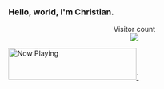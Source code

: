 ### Hello, world, I'm Christian.

<p align="center"> 
  Visitor count<br>
  <img src="https://profile-counter.glitch.me/christian-the-brewer/count.svg" />
</p>

<a href="https://natemoo-nul3zg4de-christian-the-brewer.vercel.app/now-playing?open">
    <img src="https://natemoo-nul3zg4de-christian-the-brewer.vercel.app/now-playing" width="256" height="64" alt="Now Playing">`
</a>

<!--
**christian-the-brewer/christian-the-brewer** is a ✨ _special_ ✨ repository because its `README.md` (this file) appears on your GitHub profile.

Here are some ideas to get you started:

- 🔭 I’m currently working on ...
- 🌱 I’m currently learning ...
- 👯 I’m looking to collaborate on ...
- 🤔 I’m looking for help with ...
- 💬 Ask me about ...
- 📫 How to reach me: ...
- 😄 Pronouns: ...
- ⚡ Fun fact: ...
-->
